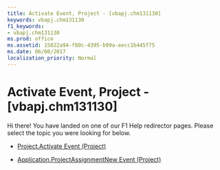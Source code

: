 ```yaml
---
title: Activate Event, Project - [vbapj.chm131130]
keywords: vbapj.chm131130
f1_keywords:
- vbapj.chm131130
ms.prod: office
ms.assetid: 15822a94-f80c-4395-b99a-eecc1b445f75
ms.date: 06/08/2017
localization_priority: Normal
---
```



# Activate Event, Project - [vbapj.chm131130]

Hi there! You have landed on one of our F1 Help redirector pages. Please select the topic you were looking for below.

- [Project.Activate Event (Project)](http://msdn.microsoft.com/library/fd3b89be-ea9a-5574-be1e-01e3d042a4a1%28Office.15%29.aspx)

- [Application.ProjectAssignmentNew Event (Project)](http://msdn.microsoft.com/library/dcb4acc6-a113-1e93-5f08-e9e68b902b96%28Office.15%29.aspx)


